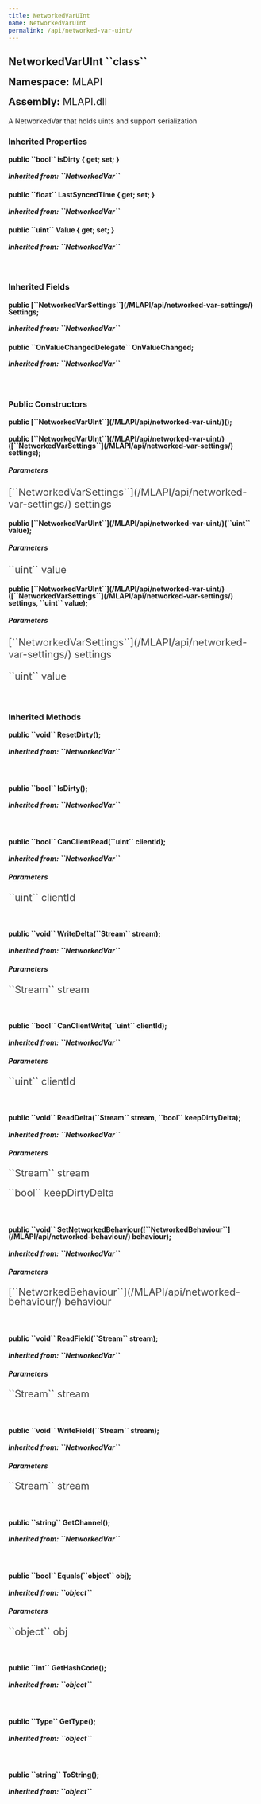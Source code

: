 ```yaml
---
title: NetworkedVarUInt
name: NetworkedVarUInt
permalink: /api/networked-var-uint/
---
```


<div style="line-height: 1;">
	<h2 markdown="1">NetworkedVarUInt ``class``</h2>
	<p style="font-size: 20px;"><b>Namespace:</b> MLAPI</p>
	<p style="font-size: 20px;"><b>Assembly:</b> MLAPI.dll</p>
</div>
<p>A NetworkedVar that holds uints and support serialization</p>

<div>
	<h3 markdown="1">Inherited Properties</h3>
	<div style="line-height: 1;">
		<h4 markdown="1"><b>public ``bool`` isDirty { get; set; }</b></h4>
		<h5 markdown="1">Inherited from: ``NetworkedVar<uint>``</h5>
	</div>
	<div style="line-height: 1;">
		<h4 markdown="1"><b>public ``float`` LastSyncedTime { get; set; }</b></h4>
		<h5 markdown="1">Inherited from: ``NetworkedVar<uint>``</h5>
	</div>
	<div style="line-height: 1;">
		<h4 markdown="1"><b>public ``uint`` Value { get; set; }</b></h4>
		<h5 markdown="1">Inherited from: ``NetworkedVar<uint>``</h5>
	</div>
</div>
<br>
<div>
	<h3 markdown="1">Inherited Fields</h3>
	<div style="line-height: 1;">
		<h4 markdown="1"><b>public [``NetworkedVarSettings``](/MLAPI/api/networked-var-settings/) Settings;</b></h4>
		<h5 markdown="1">Inherited from: ``NetworkedVar<uint>``</h5>
	</div>
	<div style="line-height: 1;">
		<h4 markdown="1"><b>public ``OnValueChangedDelegate<uint>`` OnValueChanged;</b></h4>
		<h5 markdown="1">Inherited from: ``NetworkedVar<uint>``</h5>
	</div>
</div>
<br>
<div>
	<h3>Public Constructors</h3>
	<div style="line-height: 1; ">
		<h4 markdown="1"><b>public [``NetworkedVarUInt``](/MLAPI/api/networked-var-uint/)();</b></h4>
	</div>
	<div style="line-height: 1; ">
		<h4 markdown="1"><b>public [``NetworkedVarUInt``](/MLAPI/api/networked-var-uint/)([``NetworkedVarSettings``](/MLAPI/api/networked-var-settings/) settings);</b></h4>
	</div>
		<h5><b>Parameters</b></h5>
		<div>
			<p style="font-size: 20px; color: #444;" markdown="1">[``NetworkedVarSettings``](/MLAPI/api/networked-var-settings/) settings</p>
		</div>
	<div style="line-height: 1; ">
		<h4 markdown="1"><b>public [``NetworkedVarUInt``](/MLAPI/api/networked-var-uint/)(``uint`` value);</b></h4>
	</div>
		<h5><b>Parameters</b></h5>
		<div>
			<p style="font-size: 20px; color: #444;" markdown="1">``uint`` value</p>
		</div>
	<div style="line-height: 1; ">
		<h4 markdown="1"><b>public [``NetworkedVarUInt``](/MLAPI/api/networked-var-uint/)([``NetworkedVarSettings``](/MLAPI/api/networked-var-settings/) settings, ``uint`` value);</b></h4>
	</div>
		<h5><b>Parameters</b></h5>
		<div>
			<p style="font-size: 20px; color: #444;" markdown="1">[``NetworkedVarSettings``](/MLAPI/api/networked-var-settings/) settings</p>
		</div>
		<div>
			<p style="font-size: 20px; color: #444;" markdown="1">``uint`` value</p>
		</div>
</div>
<br>
<div>
	<h3 markdown="1">Inherited Methods</h3>
	<div style="line-height: 1;">
		<h4 markdown="1"><b>public ``void`` ResetDirty();</b></h4>
		<h5 markdown="1">Inherited from: ``NetworkedVar<uint>``</h5>
	</div>
	<br>
	<div style="line-height: 1;">
		<h4 markdown="1"><b>public ``bool`` IsDirty();</b></h4>
		<h5 markdown="1">Inherited from: ``NetworkedVar<uint>``</h5>
	</div>
	<br>
	<div style="line-height: 1;">
		<h4 markdown="1"><b>public ``bool`` CanClientRead(``uint`` clientId);</b></h4>
		<h5 markdown="1">Inherited from: ``NetworkedVar<uint>``</h5>
		<h5><b>Parameters</b></h5>
		<div>
			<p style="font-size: 20px; color: #444;" markdown="1">``uint`` clientId</p>
		</div>
	</div>
	<br>
	<div style="line-height: 1;">
		<h4 markdown="1"><b>public ``void`` WriteDelta(``Stream`` stream);</b></h4>
		<h5 markdown="1">Inherited from: ``NetworkedVar<uint>``</h5>
		<h5><b>Parameters</b></h5>
		<div>
			<p style="font-size: 20px; color: #444;" markdown="1">``Stream`` stream</p>
		</div>
	</div>
	<br>
	<div style="line-height: 1;">
		<h4 markdown="1"><b>public ``bool`` CanClientWrite(``uint`` clientId);</b></h4>
		<h5 markdown="1">Inherited from: ``NetworkedVar<uint>``</h5>
		<h5><b>Parameters</b></h5>
		<div>
			<p style="font-size: 20px; color: #444;" markdown="1">``uint`` clientId</p>
		</div>
	</div>
	<br>
	<div style="line-height: 1;">
		<h4 markdown="1"><b>public ``void`` ReadDelta(``Stream`` stream, ``bool`` keepDirtyDelta);</b></h4>
		<h5 markdown="1">Inherited from: ``NetworkedVar<uint>``</h5>
		<h5><b>Parameters</b></h5>
		<div>
			<p style="font-size: 20px; color: #444;" markdown="1">``Stream`` stream</p>
		</div>
		<div>
			<p style="font-size: 20px; color: #444;" markdown="1">``bool`` keepDirtyDelta</p>
		</div>
	</div>
	<br>
	<div style="line-height: 1;">
		<h4 markdown="1"><b>public ``void`` SetNetworkedBehaviour([``NetworkedBehaviour``](/MLAPI/api/networked-behaviour/) behaviour);</b></h4>
		<h5 markdown="1">Inherited from: ``NetworkedVar<uint>``</h5>
		<h5><b>Parameters</b></h5>
		<div>
			<p style="font-size: 20px; color: #444;" markdown="1">[``NetworkedBehaviour``](/MLAPI/api/networked-behaviour/) behaviour</p>
		</div>
	</div>
	<br>
	<div style="line-height: 1;">
		<h4 markdown="1"><b>public ``void`` ReadField(``Stream`` stream);</b></h4>
		<h5 markdown="1">Inherited from: ``NetworkedVar<uint>``</h5>
		<h5><b>Parameters</b></h5>
		<div>
			<p style="font-size: 20px; color: #444;" markdown="1">``Stream`` stream</p>
		</div>
	</div>
	<br>
	<div style="line-height: 1;">
		<h4 markdown="1"><b>public ``void`` WriteField(``Stream`` stream);</b></h4>
		<h5 markdown="1">Inherited from: ``NetworkedVar<uint>``</h5>
		<h5><b>Parameters</b></h5>
		<div>
			<p style="font-size: 20px; color: #444;" markdown="1">``Stream`` stream</p>
		</div>
	</div>
	<br>
	<div style="line-height: 1;">
		<h4 markdown="1"><b>public ``string`` GetChannel();</b></h4>
		<h5 markdown="1">Inherited from: ``NetworkedVar<uint>``</h5>
	</div>
	<br>
	<div style="line-height: 1;">
		<h4 markdown="1"><b>public ``bool`` Equals(``object`` obj);</b></h4>
		<h5 markdown="1">Inherited from: ``object``</h5>
		<h5><b>Parameters</b></h5>
		<div>
			<p style="font-size: 20px; color: #444;" markdown="1">``object`` obj</p>
		</div>
	</div>
	<br>
	<div style="line-height: 1;">
		<h4 markdown="1"><b>public ``int`` GetHashCode();</b></h4>
		<h5 markdown="1">Inherited from: ``object``</h5>
	</div>
	<br>
	<div style="line-height: 1;">
		<h4 markdown="1"><b>public ``Type`` GetType();</b></h4>
		<h5 markdown="1">Inherited from: ``object``</h5>
	</div>
	<br>
	<div style="line-height: 1;">
		<h4 markdown="1"><b>public ``string`` ToString();</b></h4>
		<h5 markdown="1">Inherited from: ``object``</h5>
	</div>
</div>
<br>

